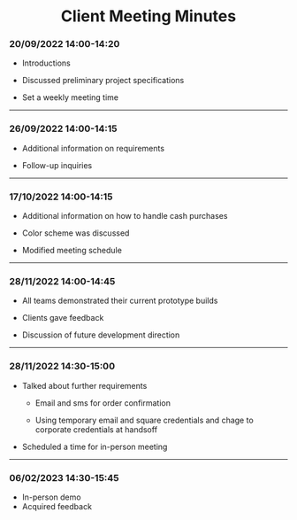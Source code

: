 <h1 align="center">
Client Meeting Minutes
</h1>

<h3>
<b>
20/09/2022 14:00-14:20
</b>
</h3>

- Introductions

- Discussed preliminary project specifications

- Set a weekly meeting time

---

<h3>
<b>
26/09/2022 14:00-14:15
</b>
</h3>

- Additional information on requirements

- Follow-up inquiries

---
<h3>
<b>
17/10/2022 14:00-14:15
</h3>
</b>

- Additional information on how to handle cash purchases

- Color scheme was discussed

- Modified meeting schedule

---
<h3>
<b>
28/11/2022 14:00-14:45
</h3>
</b>

- All teams demonstrated their current prototype builds

- Clients gave feedback

- Discussion of future development direction

---

<h3>
<b>
28/11/2022 14:30-15:00
</h3>
</b>

- Talked about further requirements

  - Email and sms for order confirmation

  - Using temporary email and square credentials and
    chage to corporate credentials at handsoff

- Scheduled a time for in-person meeting

---
<h3>
<b>
06/02/2023 14:30-15:45
</h3>
</b>

- In-person demo
- Acquired feedback
